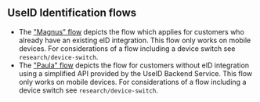 ## UseID Identification flows

* The ["Magnus" flow](1_magnus-flow-mobile.md) depicts the flow which applies for customers who already have an existing eID integration. 
This flow only works on mobile devices. For considerations of a flow including a device switch see `research/device-switch`.
* The ["Paula" flow](2_paula-flow-mobile.md) depicts the flow for customers without eID integration using a simplified API provided by the UseID Backend Service. 
This flow only works on mobile devices. For considerations of a flow including a device switch see `research/device-switch`.